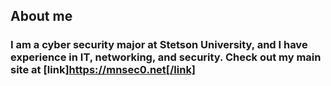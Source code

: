 ## About me
### I am a cyber security major at Stetson University, and I have experience in IT, networking, and security. Check out my main site at [link]https://mnsec0.net[/link]

